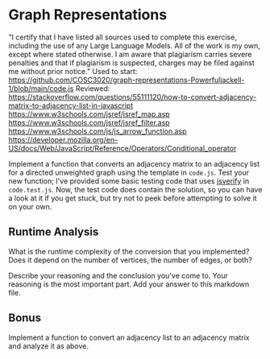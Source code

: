 # Graph Representations
"I certify that I have listed all sources used to complete this exercise, including the use of any Large Language Models. All of the work is my own, except where stated otherwise. I am aware that plagiarism carries severe penalties and that if plagiarism is suspected, charges may be filed against me without prior notice." 
Used to start:
https://github.com/COSC3020/graph-representations-Powerfuljackell-1/blob/main/code.js
Reviewed:
https://stackoverflow.com/questions/55111120/how-to-convert-adjacency-matrix-to-adjacency-list-in-javascript
https://www.w3schools.com/jsref/jsref_map.asp
https://www.w3schools.com/jsref/jsref_filter.asp
https://www.w3schools.com/js/js_arrow_function.asp
https://developer.mozilla.org/en-US/docs/Web/JavaScript/Reference/Operators/Conditional_operator

Implement a function that converts an adjacency matrix to an adjacency list for
a directed unweighted graph using the template in `code.js`. Test your new
function; I've provided some basic testing code that uses
[jsverify](https://jsverify.github.io/) in `code.test.js`. Now, the test code
does contain the solution, so you can have a look at it if you get stuck, but
try not to peek before attempting to solve it on your own.

## Runtime Analysis

What is the runtime complexity of the conversion that you implemented? Does it
depend on the number of vertices, the number of edges, or both?

Describe your reasoning and the conclusion you've come to. Your reasoning is the
most important part. Add your answer to this markdown file.

## Bonus

Implement a function to convert an adjacency list to an adjacency matrix and
analyze it as above.

